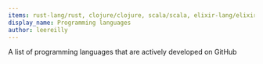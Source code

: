 ```yaml
---
items: rust-lang/rust, clojure/clojure, scala/scala, elixir-lang/elixir, nulang/nu, stevedekorte/io, gkz/LiveScript, elm-lang/elm-compiler, php/php-src, jashkenas/coffeescript, nim-lang/Nim, JetBrains/kotlin, racket/racket, golang/go, Frege/frege, chapel-lang/chapel, dotnet/roslyn, red/red, apple/swift, ocaml/ocaml, eclipse/golo-lang, gosu-lang/gosu-lang, ponylang/ponyc, crystal-lang/crystal, Microsoft/TypeScript, FascinatedBox/lily, zdevito/terra, idris-lang/Idris-dev, python/cpython, micropython/micropython, typelead/eta, lucee/Lucee, Microsoft/visualfsharp, ruby/ruby, dlang/dmd, JuliaLang/julia, erlang/otp, purescript/purescript, PowerShell/PowerShell, rakudo/rakudo, SWI-Prolog/swipl-devel
display_name: Programming languages
author: leereilly
---
```

A list of programming languages that are actively developed on GitHub
